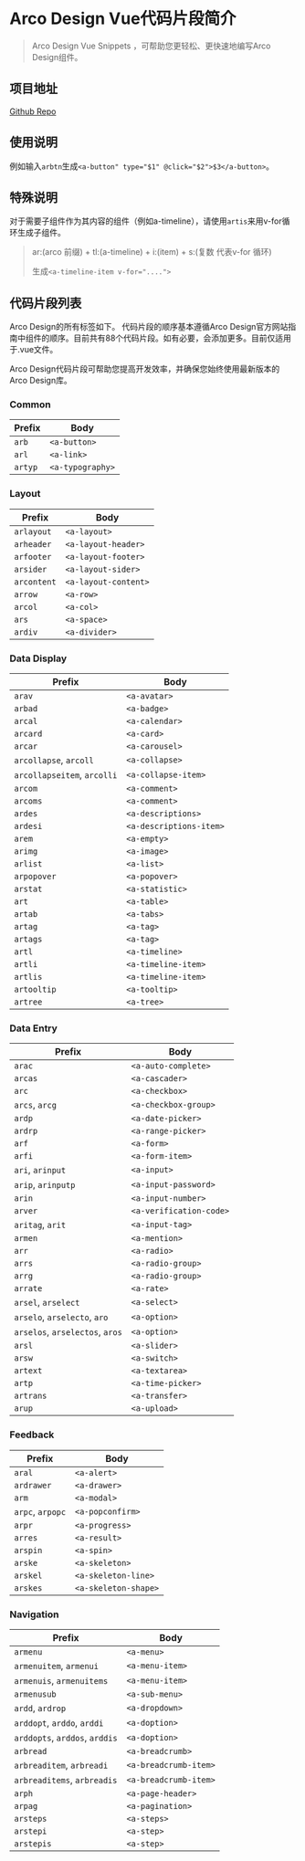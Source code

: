 # Arco Design Vue代码片段简介

> Arco Design Vue Snippets ，可帮助您更轻松、更快速地编写Arco Design组件。

## 项目地址
<a href="https://github.com/vueuz/arco-design-vue-snippets">
  Github Repo
</a>

## 使用说明

例如输入`arbtn`生成`<a-button" type="$1" @click="$2">$3</a-button>`。

## 特殊说明

对于需要子组件作为其内容的组件（例如a-timeline），请使用`artis`来用v-for循环生成子组件。
>  ar:(arco 前缀) + tl:(a-timeline) + i:(item) + s:(复数 代表v-for 循环)
>
>  生成`<a-timeline-item v-for="....">`

## 代码片段列表

Arco Design的所有标签如下。
代码片段的顺序基本遵循Arco Design官方网站指南中组件的顺序。目前共有88个代码片段。如有必要，会添加更多。目前仅适用于.vue文件。

Arco Design代码片段可帮助您提高开发效率，并确保您始终使用最新版本的Arco Design库。


### Common
|Prefix|Body|
|---|---|
|`arb`|`<a-button>`|
|`arl`|`<a-link>`|
|`artyp`|`<a-typography>`|


### Layout
|Prefix|Body|
|---|---|
|`arlayout`|`<a-layout>`|
|`arheader`|`<a-layout-header>`|
|`arfooter`|`<a-layout-footer>`|
|`arsider`|`<a-layout-sider>`|
|`arcontent`|`<a-layout-content>`|
|`arrow`|`<a-row>`|
|`arcol`|`<a-col>`|
|`ars`|`<a-space>`|
|`ardiv`|`<a-divider>`|


### Data Display
|Prefix|Body|
|---|---|
|`arav`|`<a-avatar>`|
|`arbad`|`<a-badge>`|
|`arcal`|`<a-calendar>`|
|`arcard`|`<a-card>`|
|`arcar`|`<a-carousel>`|
|`arcollapse`, `arcoll`|`<a-collapse>`|
|`arcollapseitem`, `arcolli`|`<a-collapse-item>`|
|`arcom`|`<a-comment>`|
|`arcoms`|`<a-comment>`|
|`ardes`|`<a-descriptions>`|
|`ardesi`|`<a-descriptions-item>`|
|`arem`|`<a-empty>`|
|`arimg`|`<a-image>`|
|`arlist`|`<a-list>`|
|`arpopover`|`<a-popover>`|
|`arstat`|`<a-statistic>`|
|`art`|`<a-table>`|
|`artab`|`<a-tabs>`|
|`artag`|`<a-tag>`|
|`artags`|`<a-tag>`|
|`artl`|`<a-timeline>`|
|`artli`|`<a-timeline-item>`|
|`artlis`|`<a-timeline-item>`|
|`artooltip`|`<a-tooltip>`|
|`artree`|`<a-tree>`|


### Data Entry
|Prefix|Body|
|---|---|
|`arac`|`<a-auto-complete>`|
|`arcas`|`<a-cascader>`|
|`arc`|`<a-checkbox>`|
|`arcs`, `arcg`|`<a-checkbox-group>`|
|`ardp`|`<a-date-picker>`|
|`ardrp`|`<a-range-picker>`|
|`arf`|`<a-form>`|
|`arfi`|`<a-form-item>`|
|`ari`, `arinput`|`<a-input>`|
|`arip`, `arinputp`|`<a-input-password>`|
|`arin`|`<a-input-number>`|
|`arver`|`<a-verification-code>`|
|`aritag`, `arit`|`<a-input-tag>`|
|`armen`|`<a-mention>`|
|`arr`|`<a-radio>`|
|`arrs`|`<a-radio-group>`|
|`arrg`|`<a-radio-group>`|
|`arrate`|`<a-rate>`|
|`arsel`, `arselect`|`<a-select>`|
|`arselo`, `arselecto`, `aro`|`<a-option>`|
|`arselos`, `arselectos`, `aros`|`<a-option>`|
|`arsl`|`<a-slider>`|
|`arsw`|`<a-switch>`|
|`artext`|`<a-textarea>`|
|`artp`|`<a-time-picker>`|
|`artrans`|`<a-transfer>`|
|`arup`|`<a-upload>`|


### Feedback
|Prefix|Body|
|---|---|
|`aral`|`<a-alert>`|
|`ardrawer`|`<a-drawer>`|
|`arm`|`<a-modal>`|
|`arpc`, `arpopc`|`<a-popconfirm>`|
|`arpr`|`<a-progress>`|
|`arres`|`<a-result>`|
|`arspin`|`<a-spin>`|
|`arske`|`<a-skeleton>`|
|`arskel`|`<a-skeleton-line>`|
|`arskes`|`<a-skeleton-shape>`|


### Navigation
|Prefix|Body|
|---|---|
|`armenu`|`<a-menu>`|
|`armenuitem`, `armenui`|`<a-menu-item>`|
|`armenuis`, `armenuitems`|`<a-menu-item>`|
|`armenusub`|`<a-sub-menu>`|
|`ardd`, `ardrop`|`<a-dropdown>`|
|`arddopt`, `arddo`, `arddi`|`<a-doption>`|
|`arddopts`, `arddos`, `arddis`|`<a-doption>`|
|`arbread`|`<a-breadcrumb>`|
|`arbreaditem`, `arbreadi`|`<a-breadcrumb-item>`|
|`arbreaditems`, `arbreadis`|`<a-breadcrumb-item>`|
|`arph`|`<a-page-header>`|
|`arpag`|`<a-pagination>`|
|`arsteps`|`<a-steps>`|
|`arstepi`|`<a-step>`|
|`arstepis`|`<a-step>`|
